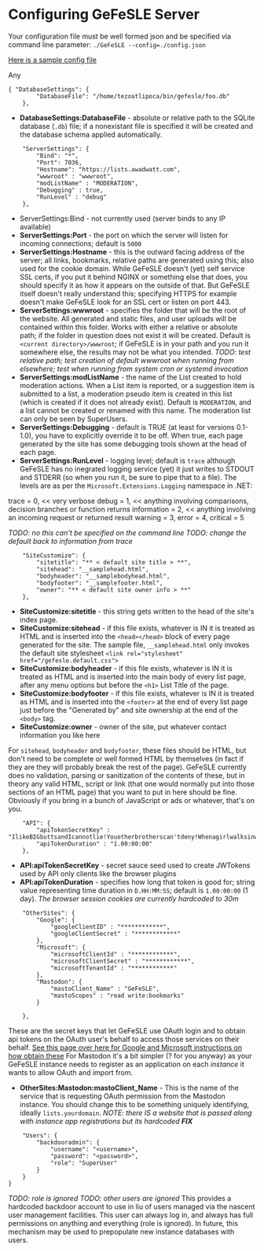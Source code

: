 # Configuring GeFeSLE Server
Your configuration file must be well formed json and be specified via command line parameter: `./GeFeSLE --config=./config.json`

[Here is a sample config file](../config.SAMPLE.json)

Any 

``` 
{ "DatabaseSettings": { 
        "DatabaseFile": "/home/tezoatlipoca/bin/gefesle/foo.db"
    },
```
* **DatabaseSettings:DatabaseFile** - absolute or relative path to the SQLite database (`.db`) file; if a nonexistant file is specified it will be created and the database schema applied automatically. 
```
    "ServerSettings": {
        "Bind": "*",
        "Port": 7036,
        "Hostname": "https://lists.awadwatt.com",
        "wwwroot" : "wwwroot",
        "modListName" : "MODERATION",
        "Debugging" : true,
        "RunLevel" : "debug"
    },
```
* ServerSettings:Bind - not currently used (server binds to any IP available)
* **ServerSettings:Port** - the port on which the server will listen for incoming connections; default is `5000`
* **ServerSettings:Hostname** - this is the outward facing address of the server; all links, bookmarks, relative paths are generated using this; also used for the cookie domain. While GeFeSLE doesn't (yet) self service SSL certs, if you put it behind NGINX or something else that does, you should specify it as how it appears on the outside of that. But GeFeSLE itself doesn't really understand this; specifying HTTPS for example doesn't make GeFeSLE look for an SSL cert or listen on port 443. 
* **ServerSettings:wwwroot** - specifies the folder that will be the root of the website. All generated and static files, and user uploads will be contained within this folder. Works with either a relative or absolute path; if the folder in question does not exist it will be created. Default is `<current directory>/wwwroot`; if GeFeSLE is in your path and you run it somewhere else, the results may not be what you intended. _TODO: test relative path; test creation of default wwwroot when running from elsewhere; test when running from system cron or systemd invocation_
* **ServerSettings:modListName** - the name of the List created to hold moderation actions. When a List item is reported, or a suggestion item is submitted to a list, a moderation pseudo item is created in this list (which is created if it does not already exist). Default is `MODERATION`, and a list cannot be created or renamed with this name. The moderation list can only be seen by SuperUsers.
* **ServerSettings:Debugging** - default is TRUE (at least for versions 0.1-1.0), you have to explicitly override it to be off. When true, each page generated by the site has some debugging tools shown at the head of each page. 
* **ServerSettings:RunLevel** - logging level; default is `trace` although GeFeSLE has no inegrated logging service (yet) it just writes to STDOUT and STDERR (so when you run it, be sure to pipe that to a file). The levels are as per the `Microsoft.Extensions.Logging` namespace in .NET:

trace = 0,        << very verbose
debug = 1,        << anything involving comparisons, decision branches or function returns
information = 2,  << anything involving an incoming request or returned result
warning = 3,
error = 4,
critical = 5

_TODO: no this can't be specified on the command line_
_TODO: change the default back to information from trace_

```
    "SiteCustomize": {
        "sitetitle": "** < default site title > **",
        "sitehead": "__samplehead.html",
        "bodyheader": "__samplebodyhead.html",
        "bodyfooter": "__samplefooter.html",
        "owner": "** < default site owner info > **"
    },
```
* **SiteCustomize:sitetitle** - this string gets written to the head of the site's index page.
* **SiteCustomize:sitehead** - if this file exists, whatever is IN it is treated as HTML and is inserted into the `<head></head>` block of every page generated for the site. The sample file, `__samplehead.html` only invokes the default site stylesheet `<link rel="stylesheet" href="/gefesle.default.css">`
* **SiteCustomize:bodyheader** - if this file exists, whatever is IN it is treated as HTML and is inserted into the main body of every list page, after any menu options but before the `<h1>` List Title of the page. 
* **SiteCustomize:bodyfooter** - if this file exists, whatever is IN it is treated as HTML and is inserted into the `<footer>` at the end of every list page just before the "Generated by" and site ownership at the end of the `<body>` tag. 
* **SiteCustomize:owner** - owner of the site, put whatever contact information you like here

For `sitehead`, `bodyheader` and `bodyfooter`, these files should be HTML, but don't need to be complete or well formed HTML by themselves (in fact if they are they will probably break the rest of the page).  GeFeSLE currently does no validation, parsing or sanitization of the contents of these, but in theory any valid HTML, script or link (that one would normally put into those sections of an HTML page) that you want to put in here should be fine. Obviously if you bring in a bunch of JavaScript or ads or whatever, that's on you. 
```
    "API": {
        "apiTokenSecretKey" : "IlikeBIGbuttsandIcannotlie!Youotherbrotherscan'tdeny!WhenagirlwalksinwithanittybittywaistandaroundthinginyourfaceyougetSPRUNG!",
        "apiTokenDuration" : "1.00:00:00"
    },
```
* **API:apiTokenSecretKey** - secret sauce seed used to create JWTokens used by API only clients like the browser plugins
* **API:apiTokenDuration** - specifies how long that token is good for; string value representing time duration in `D.HH:MM:SS`; default is `1.00:00:00` (1 day).  _The browser session cookies are currently hardcoded to 30m_
```
    "OtherSites": {
        "Google": {
            "googleClientID" : "************",
            "googleClientSecret" : "************"
        },
        "Microsoft": {
            "microsoftClientId" : "************",
            "microsoftClientSecret" : "************",
            "microsoftTenantId" : "************"
        },
        "Mastodon": {
            "mastoClient_Name" : "GeFeSLE",
            "mastoScopes" : "read write:bookmarks"
        }

    },
```
These are the secret keys that let GeFeSLE use OAuth login and to obtain api tokens on the OAuth user's behalf to access those services on their behalf. [See this page over here for Google and Microsoft instructions on how obtain these](google.microsoft.oauth.md)  For Mastodon it's a bit simpler (? for you anyway) as your GeFeSLE instance needs to register as an application on each _instance_ it wants to allow OAuth and import from. 
* **OtherSites:Mastodon:mastoClient_Name** - This is the name of the service that is requesting OAuth permission from the Mastodon instance. You should change this to be something uniquely identifying, ideally `lists.yourdomain`.
_NOTE: there IS a website that is passed along with instance app registrations but its hardcoded **FIX**_
```
    "Users": {
        "backdooradmin": {
            "username": "<username>",
            "password": "<password>",
            "role": "SuperUser"
        }
    }
}
```
_TODO: role is ignored_
_TODO: other users are ignored_
This provides a hardcoded backdoor account to use in liu of users managed via the nascent user management facilities. This user can always log in, and always has full permissions on anything and everything (role is ignored). In future, this mechanism may be used to prepopulate new instance databases with users. 
